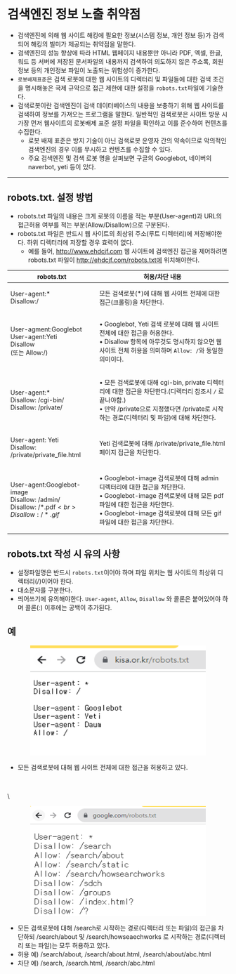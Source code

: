 # 검색엔진 정보 노출 취약점

* 검색엔진에 의해 웹 사이트 해킹에 필요한 정보(시스템 정보, 개인 정보 등)가 검색되어 해킹의 빌미가 제공되는 취약점을 말한다.
* 검색엔진의 성능 향상에 따라 HTML 웹페이지 내용뿐만 아니라 PDF, 엑셀, 한글, 워드 등 서버에 저장된 문서파일의 내용까지 검색하여 의도하지 않은 주소록, 회원 정보 등의 개인정보 파일이 노출되는 위험성이 증가한다.
* `로봇배제표준`은 검색 로봇에 대한 웹 사이트의 디렉터리 및 파일들에 대한 검색 조건을 명시해놓은 국제 규약으로 접근 제한에 대한 설정을 `robots.txt`파일에 기술한다.
* 검색로봇이란 검색엔진이 검색 데이터베이스의 내용을 보충하기 위해 웹 사이트를 검색하여 정보를 가져오는 프로그램을 말한다. 일반적인 검색로봇은 사이트 방문 시 가장 먼저 웹사이트의 로봇배제 표준 설정 파일을 확인하고 이를 준수하여 컨텐츠를 수집한다.
  * 로봇 배제 표준은 방지 기술이 아닌 검색로봇 운영자 간의 약속이므로 악의적인 검색엔진의 경우 이를 무시하고 컨텐츠를 수집할 수 있다.
  * 주요 검색엔진 및 검색 로봇 명을 살펴보면 구글의 Googlebot, 네이버의 naverbot, yeti 등이 있다.

***

## robots.txt. 설정 방법

* robots.txt 파일의 내용은 크게 로봇의 이름을 적는 부분(User-agent)과 URL의 접근허용 여부를 적는 부분(Allow/Disallow)으로 구분된다.
* robots.txt 파일은 반드시 웹 사이트의 최상위 주소(루트 디렉터리)에 저장해야한다. 하위 디렉터리에 저장할 경우 효력이 없다.
  * 예를 들어, http://www.ehdcjf.com 웹 사이트에 검색엔진 접근을 제어하려면 robots.txt 파일이 http://ehdcjf.com/robots.txt에 위치해야한다.

| robots.txt                                                                                       | 허용/차단 내용                                                                                                                                                               |
| ------------------------------------------------------------------------------------------------ | ---------------------------------------------------------------------------------------------------------------------------------------------------------------------- |
| <p>User-agent:*<br>Disallow:/</p>                                                                | 모든 검색로봇(\*)에 대해 웹 사이트 전체에 대한 접근(크롤링)을 차단한다.                                                                                                                            |
| <p>User-agment:Googlebot<br>User-agent:Yeti<br>Disallow<br>(또는 Allow:/)</p>                      | <p>• Googlebot, Yeti 검색 로봇에 대해 웹 사이트 전체에 대한 접근을 허용한다.<br>• Disallow 항목에 아무것도 명시하지 않으면 웹 사이트 전체 허용을 의미하며 <code>Allow: /</code>와 동일한 의미이다.</p>                           |
| <p>User-agent:*<br>Disallow: /cgi-bin/<br>Disallow: /private/</p>                                | <p>• 모든 검색로봇에 대해 cgi-bin, private 디렉터리에 대한 접근을 차단한다.(디렉터리 참조시 <code>/</code> 로 끝나야함.)<br>• 만약 /private으로 지정했다면 /private로 시작하는 경로(디렉터리 및 파일)에 대해 차단한다.</p>              |
| <p>User-agent: Yeti<br>Disallow: /private/private_file.html</p>                                  | Yeti 검색로봇에 대해 /private/private\_file.html 페이지 접근을 차단한다.                                                                                                                |
| <p>User-agent:Googlebot-image<br>Disallow: /admin/<br>Disallow: /*.pdf$<br>Disallow: /*.gif$</p> | <p>• Googlebot-image 검색로봇에 대해 admin 디렉터리에 대한 접근을 차단한다.<br>• Googlebot-image 검색로봇에 대해 모든 pdf 파일에 대한 접근을 차단한다.<br>• Googlebot-image 검색로봇에 대해 모든 gif 파일에 대한 접근을 차단한다.</p> |

## robots.txt 작성 시 유의 사항

* 설정파일명은 반드시 `robots.txt`이어야 하며 파일 위치는 웹 사이트의 최상위 디렉터리(/)이어야 한다.
* 대소문자를 구분한다.
* 띄어쓰기에 유의해야한다. `User-agent`, `Allow`, `Disallow` 와 콜론은 붙어있어야 하며 콜론(:) 이후에는 공백이 추가된다.

## 예

<div align="center">

<img src="../images/robots_kisa.png" alt="" height="250" width="400">

</div>

* 모든 검색로봇에 대해 웹 사이트 전체에 대한 접근을 허용하고 있다.

\
\
\


<div align="center">

<img src="../images/robots_google.png" alt="" height="250" width="400">

</div>

* 모든 검색로봇에 대해 /search로 시작하는 경로(디렉터리 또는 파일)의 접근을 차단하되 /search/about 및 /search/howseaechworks 로 시작하는 경로(디렉터리 또는 파일)는 모두 허용하고 있다.
* 허용 예) /search/about, /search/about.html, /search/about/abc.html
* 차단 예) /search, /search.html, /search/abc.html
